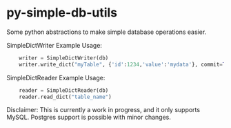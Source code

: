 # py-simple-db-utils
Some python abstractions to make simple database operations easier.

SimpleDictWriter Example Usage:
```python
    writer = SimpleDictWriter(db)
    writer.write_dict("myTable", {'id':1234,'value':'mydata'}, commit=True)
```

SimpleDictReader Example Usage:
```python
    reader = SimpleDictReader(db)
    reader.read_dict("table_name")
```

Disclaimer:
This is currently a work in progress, and it only supports MySQL.  Postgres support is possible with minor changes.
